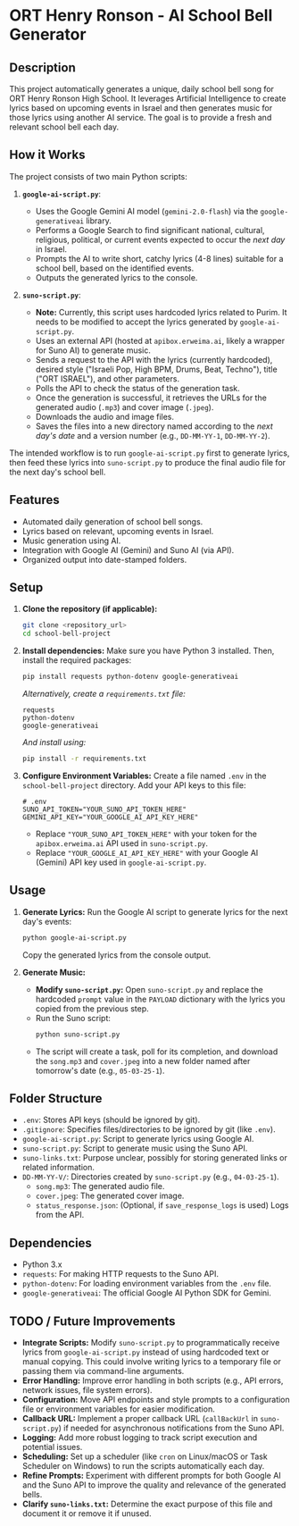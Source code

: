 # ORT Henry Ronson - AI School Bell Generator

## Description

This project automatically generates a unique, daily school bell song for ORT Henry Ronson High School. It leverages Artificial Intelligence to create lyrics based on upcoming events in Israel and then generates music for those lyrics using another AI service. The goal is to provide a fresh and relevant school bell each day.

## How it Works

The project consists of two main Python scripts:

1.  **`google-ai-script.py`**:
    *   Uses the Google Gemini AI model (`gemini-2.0-flash`) via the `google-generativeai` library.
    *   Performs a Google Search to find significant national, cultural, religious, political, or current events expected to occur the *next day* in Israel.
    *   Prompts the AI to write short, catchy lyrics (4-8 lines) suitable for a school bell, based on the identified events.
    *   Outputs the generated lyrics to the console.

2.  **`suno-script.py`**:
    *   **Note:** Currently, this script uses hardcoded lyrics related to Purim. It needs to be modified to accept the lyrics generated by `google-ai-script.py`.
    *   Uses an external API (hosted at `apibox.erweima.ai`, likely a wrapper for Suno AI) to generate music.
    *   Sends a request to the API with the lyrics (currently hardcoded), desired style ("Israeli Pop, High BPM, Drums, Beat, Techno"), title ("ORT ISRAEL"), and other parameters.
    *   Polls the API to check the status of the generation task.
    *   Once the generation is successful, it retrieves the URLs for the generated audio (`.mp3`) and cover image (`.jpeg`).
    *   Downloads the audio and image files.
    *   Saves the files into a new directory named according to the *next day's date* and a version number (e.g., `DD-MM-YY-1`, `DD-MM-YY-2`).

The intended workflow is to run `google-ai-script.py` first to generate lyrics, then feed these lyrics into `suno-script.py` to produce the final audio file for the next day's school bell.

## Features

*   Automated daily generation of school bell songs.
*   Lyrics based on relevant, upcoming events in Israel.
*   Music generation using AI.
*   Integration with Google AI (Gemini) and Suno AI (via API).
*   Organized output into date-stamped folders.

## Setup

1.  **Clone the repository (if applicable):**
    ```bash
    git clone <repository_url>
    cd school-bell-project
    ```

2.  **Install dependencies:**
    Make sure you have Python 3 installed. Then, install the required packages:
    ```bash
    pip install requests python-dotenv google-generativeai
    ```
    *Alternatively, create a `requirements.txt` file:*
    ```
    requests
    python-dotenv
    google-generativeai
    ```
    *And install using:*
    ```bash
    pip install -r requirements.txt
    ```

3.  **Configure Environment Variables:**
    Create a file named `.env` in the `school-bell-project` directory. Add your API keys to this file:
    ```dotenv
    # .env
    SUNO_API_TOKEN="YOUR_SUNO_API_TOKEN_HERE"
    GEMINI_API_KEY="YOUR_GOOGLE_AI_API_KEY_HERE"
    ```
    *   Replace `"YOUR_SUNO_API_TOKEN_HERE"` with your token for the `apibox.erweima.ai` API used in `suno-script.py`.
    *   Replace `"YOUR_GOOGLE_AI_API_KEY_HERE"` with your Google AI (Gemini) API key used in `google-ai-script.py`.

## Usage

1.  **Generate Lyrics:**
    Run the Google AI script to generate lyrics for the next day's events:
    ```bash
    python google-ai-script.py
    ```
    Copy the generated lyrics from the console output.

2.  **Generate Music:**
    *   **Modify `suno-script.py`:** Open `suno-script.py` and replace the hardcoded `prompt` value in the `PAYLOAD` dictionary with the lyrics you copied from the previous step.
    *   Run the Suno script:
        ```bash
        python suno-script.py
        ```
    *   The script will create a task, poll for its completion, and download the `song.mp3` and `cover.jpeg` into a new folder named after tomorrow's date (e.g., `05-03-25-1`).

## Folder Structure

*   `.env`: Stores API keys (should be ignored by git).
*   `.gitignore`: Specifies files/directories to be ignored by git (like `.env`).
*   `google-ai-script.py`: Script to generate lyrics using Google AI.
*   `suno-script.py`: Script to generate music using the Suno API.
*   `suno-links.txt`: Purpose unclear, possibly for storing generated links or related information.
*   `DD-MM-YY-V/`: Directories created by `suno-script.py` (e.g., `04-03-25-1`).
    *   `song.mp3`: The generated audio file.
    *   `cover.jpeg`: The generated cover image.
    *   `status_response.json`: (Optional, if `save_response_logs` is used) Logs from the API.

## Dependencies

*   Python 3.x
*   `requests`: For making HTTP requests to the Suno API.
*   `python-dotenv`: For loading environment variables from the `.env` file.
*   `google-generativeai`: The official Google AI Python SDK for Gemini.

## TODO / Future Improvements

*   **Integrate Scripts:** Modify `suno-script.py` to programmatically receive lyrics from `google-ai-script.py` instead of using hardcoded text or manual copying. This could involve writing lyrics to a temporary file or passing them via command-line arguments.
*   **Error Handling:** Improve error handling in both scripts (e.g., API errors, network issues, file system errors).
*   **Configuration:** Move API endpoints and style prompts to a configuration file or environment variables for easier modification.
*   **Callback URL:** Implement a proper callback URL (`callBackUrl` in `suno-script.py`) if needed for asynchronous notifications from the Suno API.
*   **Logging:** Add more robust logging to track script execution and potential issues.
*   **Scheduling:** Set up a scheduler (like `cron` on Linux/macOS or Task Scheduler on Windows) to run the scripts automatically each day.
*   **Refine Prompts:** Experiment with different prompts for both Google AI and the Suno API to improve the quality and relevance of the generated bells.
*   **Clarify `suno-links.txt`:** Determine the exact purpose of this file and document it or remove it if unused. 